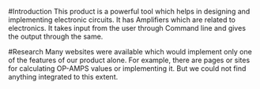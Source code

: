#Introduction
This product is a powerful tool which helps in designing and implementing electronic circuits. It has  Amplifiers which are related to electronics. It takes input from the user through Command line and gives the output through the same.

#Research
Many websites were available which would implement only one of the features of our product alone. For example, there are pages or sites for calculating OP-AMPS values or implementing it. But we could not find anything integrated to this extent.
